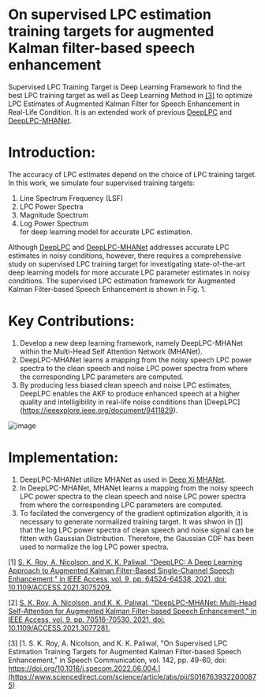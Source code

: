 # On supervised LPC estimation training targets for augmented Kalman filter-based speech enhancement

Supervised LPC Training Target is Deep Learning Framework to find the best LPC training target as well as Deep Learning Method in [[3]](https://www.sciencedirect.com/science/article/abs/pii/S0167639322000875) 
to optimize LPC Estimates of Augmented Kalman Filter for Speech Enhancement in Real-Life Condition. It is an extended work of previous [DeepLPC](https://ieeexplore.ieee.org/document/9411829) 
and [DeepLPC-MHANet](https://ieeexplore.ieee.org/document/9422809). 

# Introduction:
The accuracy of LPC estimates depend on the choice of LPC training target. In this work, we simulate four supervised training targets:
1. Line Spectrum Frequency (LSF)
2. LPC Power Spectra
3. Magnitude Spectrum
4. Log Power Spectrum  
for deep learning model for accurate LPC estimation.

Although [DeepLPC](https://ieeexplore.ieee.org/document/9411829) and [DeepLPC-MHANet](https://ieeexplore.ieee.org/document/9422809) addresses accurate LPC estimates in noisy conditions, however, there requires a comprehensive study on supervised LPC training target for investigating state-of-the-art deep learning models for more accurate LPC parameter estimates in noisy conditions. 
The supervised LPC estimation framework for Augmented Kalman Filter-based Speech Enhancement is shown in Fig. 1.

# Key Contributions: 

1. Develop a new deep learning framework, namely DeepLPC-MHANet within the Multi-Head Self Attention Network (MHANet). 
2. DeepLPC-MHANet learns a mapping from the noisy speech LPC power spectra to the clean speech and noise LPC power spectra from where the corresponding LPC parameters are computed. 
3. By producing less biased clean speech and noise LPC estimates, DeepLPC enables the AKF to produce enhanced speech at a higher quality and intelligibility in real-life noise conditions than [DeepLPC] (https://ieeexplore.ieee.org/document/9411829).

![image](https://github.com/sujancseru/Supervised-LPC-Training-Target-AKF/assets/130210435/52b59c65-3366-48f0-a244-9b84b8f47384)

# Implementation: 
1. DeepLPC-MHANet utilize MHANet as used in [Deep Xi MHANet](https://github.com/anicolson/DeepXi).
2. In DeepLPC-MHANet, MHANet learns a mapping from the noisy speech LPC power spectra to the clean speech and noise LPC power spectra from where the corresponding LPC parameters are computed.
3. To facilated the convergency of the gradient optimization algorith, it is necessary to generate normalized training target. It was shwon in [[1]](https://ieeexplore.ieee.org/document/9411829) that the log LPC power spectra of clean speech and noise signal can be fitten with Gaussian Distribution. Therefore, the Gaussian CDF has been used to normalize the log LPC power spectra. 



[1] [S. K. Roy, A. Nicolson, and K. K. Paliwal, "DeepLPC: A Deep Learning Approach to Augmented Kalman Filter-Based Single-Channel Speech Enhancement," in IEEE Access, vol. 9, pp. 64524-64538, 2021, doi: 10.1109/ACCESS.2021.3075209.](https://ieeexplore.ieee.org/document/9411829)

[2] [S. K. Roy, A. Nicolson, and K. K. Paliwal, "DeepLPC-MHANet: Multi-Head Self-Attention for Augmented Kalman Filter-based Speech Enhancement," in IEEE Access, vol. 9, pp. 70516-70530, 2021, doi: 10.1109/ACCESS.2021.3077281.](https://ieeexplore.ieee.org/document/9422809)

[3] [1.	S. K. Roy, A. Nicolson, and K. K. Paliwal, "On Supervised LPC Estimation Training Targets for Augmented Kalman Filter-based Speech Enhancement," in Speech Communication, vol. 142, pp. 49-60, doi: https://doi.org/10.1016/j.specom.2022.06.004.](https://www.sciencedirect.com/science/article/abs/pii/S0167639322000875)


